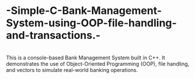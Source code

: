# -Simple-C-Bank-Management-System-using-OOP-file-handling-and-transactions.-
<br>
This is a console-based Bank Management System built in C++. It demonstrates the use of Object-Oriented Programming (OOP), file handling, and vectors to simulate real-world banking operations.
